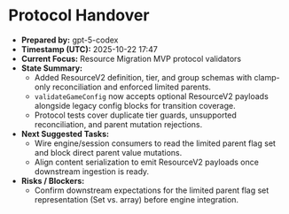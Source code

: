 # Protocol Handover

- **Prepared by:** gpt-5-codex
- **Timestamp (UTC):** 2025-10-22 17:47
- **Current Focus:** Resource Migration MVP protocol validators
- **State Summary:**
  - Added ResourceV2 definition, tier, and group schemas with clamp-only reconciliation and enforced limited parents.
  - `validateGameConfig` now accepts optional ResourceV2 payloads alongside legacy config blocks for transition coverage.
  - Protocol tests cover duplicate tier guards, unsupported reconciliation, and parent mutation rejections.
- **Next Suggested Tasks:**
  - Wire engine/session consumers to read the limited parent flag set and block direct parent value mutations.
  - Align content serialization to emit ResourceV2 payloads once downstream ingestion is ready.
- **Risks / Blockers:**
  - Confirm downstream expectations for the limited parent flag set representation (Set vs. array) before engine integration.
